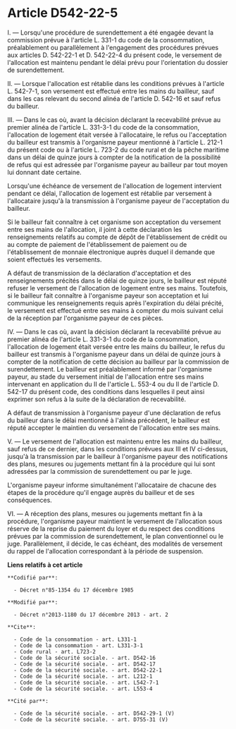 # Article D542-22-5

I. ―  Lorsqu'une procédure de surendettement a été engagée devant la commission prévue à l'article L. 331-1 du code de la
consommation, préalablement ou parallèlement à l'engagement des procédures prévues aux articles D. 542-22-1 et D. 542-22-4 du
présent code, le versement de l'allocation est maintenu pendant le délai prévu pour l'orientation du dossier de
surendettement. 

II. ―  Lorsque l'allocation est rétablie dans les conditions prévues à l'article L. 542-7-1, son versement est effectué entre
les mains du bailleur, sauf dans les cas relevant du second alinéa de l'article D. 542-16 et sauf refus du bailleur. 

III. ―  Dans le cas où, avant la décision déclarant la recevabilité prévue au premier alinéa de l'article L. 331-3-1 du code
de la consommation, l'allocation de logement était versée à l'allocataire, le refus ou l'acceptation du bailleur est transmis
à l'organisme payeur mentionné à l'article L. 212-1 du présent code ou à l'article L. 723-2 du code rural et de la pêche
maritime dans un délai de quinze jours à compter de la notification de la possibilité de refus qui est adressée par
l'organisme payeur au bailleur par tout moyen lui donnant date certaine. 

Lorsqu'une échéance de versement de l'allocation de logement intervient pendant ce délai, l'allocation de logement est
rétablie par versement à l'allocataire jusqu'à la transmission à l'organisme payeur de l'acceptation du bailleur. 

Si le bailleur fait connaître à cet organisme son acceptation du versement entre ses mains de l'allocation, il joint à cette
déclaration les renseignements relatifs au compte de dépôt de l'établissement de crédit ou au compte de paiement de
l'établissement de paiement ou de l'établissement de monnaie électronique auprès duquel il demande que soient effectués les
versements. 

A défaut de transmission de la déclaration d'acceptation et des renseignements précités dans le délai de quinze jours, le
bailleur est réputé refuser le versement de l'allocation de logement entre ses mains. Toutefois, si le bailleur fait
connaître à l'organisme payeur son acceptation et lui communique les renseignements requis après l'expiration du délai
précité, le versement est effectué entre ses mains à compter du mois suivant celui de la réception par l'organisme payeur de
ces pièces. 

IV. ―  Dans le cas où, avant la décision déclarant la recevabilité prévue au premier alinéa de l'article L. 331-3-1 du code
de la consommation, l'allocation de logement était versée entre les mains du bailleur, le refus du bailleur est transmis à
l'organisme payeur dans un délai de quinze jours à compter de la notification de cette décision au bailleur par la commission
de surendettement. Le bailleur est préalablement informé par l'organisme payeur, au stade du versement initial de
l'allocation entre ses mains intervenant en application du II de l'article L. 553-4 ou du II de l'article D. 542-17 du
présent code, des conditions dans lesquelles il peut ainsi exprimer son refus à la suite de la déclaration de recevabilité. 

A défaut de transmission à l'organisme payeur d'une déclaration de refus du bailleur dans le délai mentionné à l'alinéa
précédent, le bailleur est réputé accepter le maintien du versement de l'allocation entre ses mains. 

V. ―  Le versement de l'allocation est maintenu entre les mains du bailleur, sauf refus de ce dernier, dans les conditions
prévues aux III et IV ci-dessus, jusqu'à la transmission par le bailleur à l'organisme payeur des notifications des plans,
mesures ou jugements mettant fin à la procédure qui lui sont adressées par la commission de surendettement ou par le juge. 

L'organisme payeur informe simultanément l'allocataire de chacune des étapes de la procédure qu'il engage auprès du bailleur
et de ses conséquences. 

VI. ―  A réception des plans, mesures ou jugements mettant fin à la procédure, l'organisme payeur maintient le versement de
l'allocation sous réserve de la reprise du paiement du loyer et du respect des conditions prévues par la commission de
surendettement, le plan conventionnel ou le juge. Parallèlement, il décide, le cas échéant, des modalités de versement du
rappel de l'allocation correspondant à la période de suspension.

**Liens relatifs à cet article**

	**Codifié par**:

	  - Décret n°85-1354 du 17 décembre 1985

	**Modifié par**:

	  - Décret n°2013-1180 du 17 décembre 2013 - art. 2

	**Cite**:

	  - Code de la consommation - art. L331-1
	  - Code de la consommation - art. L331-3-1
	  - Code rural - art. L723-2
	  - Code de la sécurité sociale. - art. D542-16
	  - Code de la sécurité sociale. - art. D542-17
	  - Code de la sécurité sociale. - art. D542-22-1
	  - Code de la sécurité sociale. - art. L212-1
	  - Code de la sécurité sociale. - art. L542-7-1
	  - Code de la sécurité sociale. - art. L553-4

	**Cité par**:

	  - Code de la sécurité sociale. - art. D542-29-1 (V)
	  - Code de la sécurité sociale. - art. D755-31 (V)
